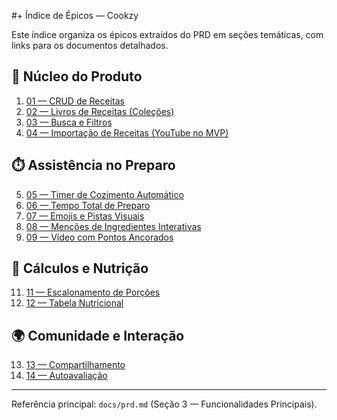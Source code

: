 #+ Índice de Épicos — Cookzy

Este índice organiza os épicos extraídos do PRD em seções temáticas, com links para os documentos detalhados.

## 🍳 Núcleo do Produto
1. [01 — CRUD de Receitas](01-crud-de-receitas.md)
2. [02 — Livros de Receitas (Coleções)](02-livros-de-receitas.md)
3. [03 — Busca e Filtros](03-busca-e-filtros.md)
4. [04 — Importação de Receitas (YouTube no MVP)](04-importacao-de-receitas.md)

## ⏱️ Assistência no Preparo
5. [05 — Timer de Cozimento Automático](05-timer-de-cozimento-automatico.md)
6. [06 — Tempo Total de Preparo](06-tempo-total-de-preparo.md)
7. [07 — Emojis e Pistas Visuais](07-emojis-e-pistas-visuais.md)
8. [08 — Menções de Ingredientes Interativas](08-mencoes-de-ingredientes-interativas.md)
9. [09 — Vídeo com Pontos Ancorados](09-video-com-pontos-ancorados.md)

## 🧮 Cálculos e Nutrição
11. [11 — Escalonamento de Porções](11-escalonamento-de-porcoes.md)
12. [12 — Tabela Nutricional](12-tabela-nutricional.md)

## 🌍 Comunidade e Interação
13. [13 — Compartilhamento](13-compartilhamento.md)
14. [14 — Autoavaliação](14-autoavaliacao.md)

---

Referência principal: `docs/prd.md` (Seção 3 — Funcionalidades Principais).

